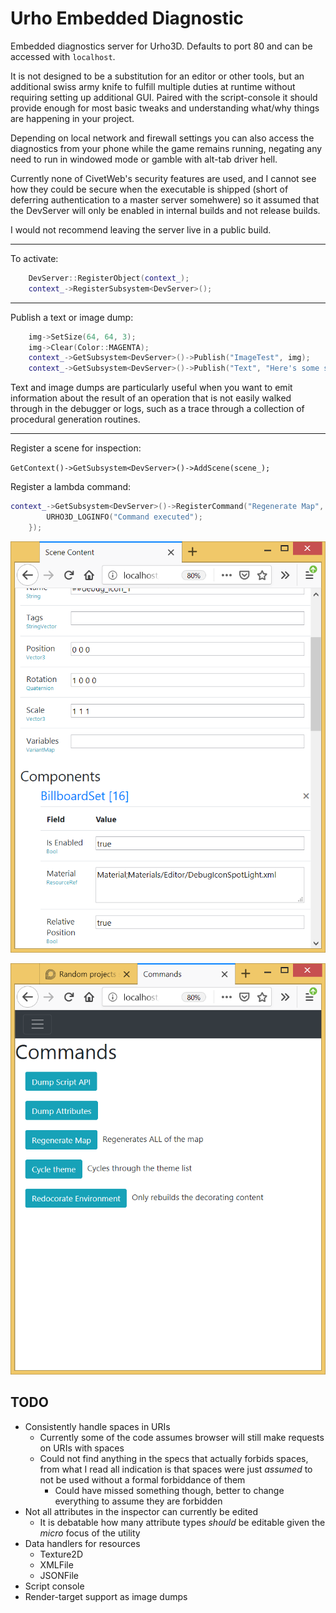 # Urho Embedded Diagnostic
Embedded diagnostics server for Urho3D. Defaults to port 80 and can be accessed with `localhost`.

It is not designed to be a substitution for an editor or other tools, but an additional swiss army knife to fulfill multiple duties at runtime without requiring setting up additional GUI. Paired with the script-console it should provide enough for most basic tweaks and understanding what/why things are happening in your project.

Depending on local network and firewall settings you can also access the diagnostics from your phone while the game remains running, negating any need to run in windowed mode or gamble with alt-tab driver  hell.

Currently none of CivetWeb's security features are used, and I cannot see how they could be secure when the executable is shipped (short of deferring authentication to a master server somehwere) so it assumed that the DevServer will only be enabled in internal builds and not release builds.

I would not recommend leaving the server live in a public build.

---

To activate:

```C++
    DevServer::RegisterObject(context_);
    context_->RegisterSubsystem<DevServer>();
```

---

Publish a text or image dump:

```c++
    img->SetSize(64, 64, 3);
	img->Clear(Color::MAGENTA);
	context_->GetSubsystem<DevServer>()->Publish("ImageTest", img);
	context_->GetSubsystem<DevServer>()->Publish("Text", "Here's some simple text!");
```

Text and image dumps are particularly useful when you want to emit information about the result of an operation that is not easily walked through in the debugger or logs, such as a trace through a collection of procedural generation routines.

---

Register a scene for inspection:

`GetContext()->GetSubsystem<DevServer>()->AddScene(scene_);`

Register a lambda command:

```c++
context_->GetSubsystem<DevServer>()->RegisterCommand("Regenerate Map", "Regenerates ALL of the map", [](Context* ctx) {
		URHO3D_LOGINFO("Command executed");
	});
```

![Scene inspection](img_inspect.png)

![Commands](img_commands.png)

## TODO

- Consistently handle spaces in URIs
  - Currently some of the code assumes browser will still make requests on URIs with spaces
  - Could not find anything in the specs that actually forbids spaces, from what I read all indication is that spaces were just *assumed* to not be used without a formal forbiddance of them
    - Could have missed something though, better to change everything to assume they are forbidden
- Not all attributes in the inspector can currently be edited
  - It is debatable how many attribute types *should* be editable given the *micro* focus of the utility
- Data handlers for resources
  - Texture2D
  - XMLFile
  - JSONFile
- Script console
- Render-target support as image dumps

